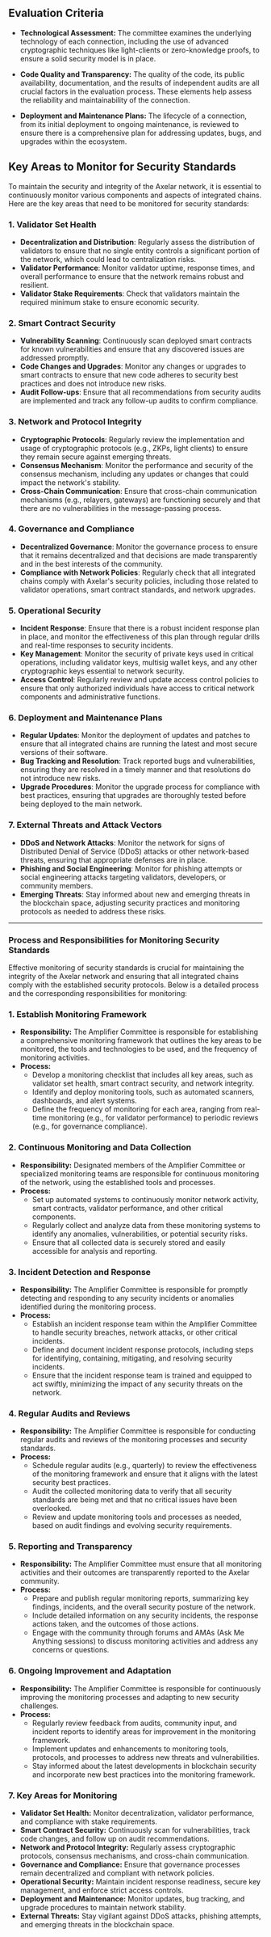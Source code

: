 ## Evaluation Criteria

- **Technological Assessment:** The committee examines the underlying technology of each connection, including the use of advanced cryptographic techniques like light-clients or zero-knowledge proofs, to ensure a solid security model is in place.

- **Code Quality and Transparency:** The quality of the code, its public availability, documentation, and the results of independent audits are all crucial factors in the evaluation process. These elements help assess the reliability and maintainability of the connection.

- **Deployment and Maintenance Plans:** The lifecycle of a connection, from its initial deployment to ongoing maintenance, is reviewed to ensure there is a comprehensive plan for addressing updates, bugs, and upgrades within the ecosystem.

  

## Key Areas to Monitor for Security Standards

To maintain the security and integrity of the Axelar network, it is essential to continuously monitor various components and aspects of integrated chains. Here are the key areas that need to be monitored for security standards:

### 1. **Validator Set Health**

- **Decentralization and Distribution**: Regularly assess the distribution of validators to ensure that no single entity controls a significant portion of the network, which could lead to centralization risks.
- **Validator Performance**: Monitor validator uptime, response times, and overall performance to ensure that the network remains robust and resilient.
- **Validator Stake Requirements**: Check that validators maintain the required minimum stake to ensure economic security.

### 2. **Smart Contract Security**

- **Vulnerability Scanning**: Continuously scan deployed smart contracts for known vulnerabilities and ensure that any discovered issues are addressed promptly.
- **Code Changes and Upgrades**: Monitor any changes or upgrades to smart contracts to ensure that new code adheres to security best practices and does not introduce new risks.
- **Audit Follow-ups**: Ensure that all recommendations from security audits are implemented and track any follow-up audits to confirm compliance.

### 3. **Network and Protocol Integrity**

- **Cryptographic Protocols**: Regularly review the implementation and usage of cryptographic protocols (e.g., ZKPs, light clients) to ensure they remain secure against emerging threats.
- **Consensus Mechanism**: Monitor the performance and security of the consensus mechanism, including any updates or changes that could impact the network's stability.
- **Cross-Chain Communication**: Ensure that cross-chain communication mechanisms (e.g., relayers, gateways) are functioning securely and that there are no vulnerabilities in the message-passing process.

### 4. **Governance and Compliance**

- **Decentralized Governance**: Monitor the governance process to ensure that it remains decentralized and that decisions are made transparently and in the best interests of the community.
- **Compliance with Network Policies**: Regularly check that all integrated chains comply with Axelar's security policies, including those related to validator operations, smart contract standards, and network upgrades.

### 5. **Operational Security**

- **Incident Response**: Ensure that there is a robust incident response plan in place, and monitor the effectiveness of this plan through regular drills and real-time responses to security incidents.
- **Key Management**: Monitor the security of private keys used in critical operations, including validator keys, multisig wallet keys, and any other cryptographic keys essential to network security.
- **Access Control**: Regularly review and update access control policies to ensure that only authorized individuals have access to critical network components and administrative functions.

### 6. **Deployment and Maintenance Plans**

- **Regular Updates**: Monitor the deployment of updates and patches to ensure that all integrated chains are running the latest and most secure versions of their software.
- **Bug Tracking and Resolution**: Track reported bugs and vulnerabilities, ensuring they are resolved in a timely manner and that resolutions do not introduce new risks.
- **Upgrade Procedures**: Monitor the upgrade process for compliance with best practices, ensuring that upgrades are thoroughly tested before being deployed to the main network.

### 7. **External Threats and Attack Vectors**

- **DDoS and Network Attacks**: Monitor the network for signs of Distributed Denial of Service (DDoS) attacks or other network-based threats, ensuring that appropriate defenses are in place.
- **Phishing and Social Engineering**: Monitor for phishing attempts or social engineering attacks targeting validators, developers, or community members.
- **Emerging Threats**: Stay informed about new and emerging threats in the blockchain space, adjusting security practices and monitoring protocols as needed to address these risks.

---

### Process and Responsibilities for Monitoring Security Standards

Effective monitoring of security standards is crucial for maintaining the integrity of the Axelar network and ensuring that all integrated chains comply with the established security protocols. Below is a detailed process and the corresponding responsibilities for monitoring:

### 1. **Establish Monitoring Framework**

- **Responsibility:** The Amplifier Committee is responsible for establishing a comprehensive monitoring framework that outlines the key areas to be monitored, the tools and technologies to be used, and the frequency of monitoring activities.
- **Process:**
    - Develop a monitoring checklist that includes all key areas, such as validator set health, smart contract security, and network integrity.
    - Identify and deploy monitoring tools, such as automated scanners, dashboards, and alert systems.
    - Define the frequency of monitoring for each area, ranging from real-time monitoring (e.g., for validator performance) to periodic reviews (e.g., for governance compliance).

### 2. **Continuous Monitoring and Data Collection**

- **Responsibility:** Designated members of the Amplifier Committee or specialized monitoring teams are responsible for continuous monitoring of the network, using the established tools and processes.
- **Process:**
    - Set up automated systems to continuously monitor network activity, smart contracts, validator performance, and other critical components.
    - Regularly collect and analyze data from these monitoring systems to identify any anomalies, vulnerabilities, or potential security risks.
    - Ensure that all collected data is securely stored and easily accessible for analysis and reporting.

### 3. **Incident Detection and Response**

- **Responsibility:** The Amplifier Committee is responsible for promptly detecting and responding to any security incidents or anomalies identified during the monitoring process.
- **Process:**
    - Establish an incident response team within the Amplifier Committee to handle security breaches, network attacks, or other critical incidents.
    - Define and document incident response protocols, including steps for identifying, containing, mitigating, and resolving security incidents.
    - Ensure that the incident response team is trained and equipped to act swiftly, minimizing the impact of any security threats on the network.

### 4. **Regular Audits and Reviews**

- **Responsibility:** The Amplifier Committee is responsible for conducting regular audits and reviews of the monitoring processes and security standards.
- **Process:**
    - Schedule regular audits (e.g., quarterly) to review the effectiveness of the monitoring framework and ensure that it aligns with the latest security best practices.
    - Audit the collected monitoring data to verify that all security standards are being met and that no critical issues have been overlooked.
    - Review and update monitoring tools and processes as needed, based on audit findings and evolving security requirements.

### 5. **Reporting and Transparency**

- **Responsibility:** The Amplifier Committee must ensure that all monitoring activities and their outcomes are transparently reported to the Axelar community.
- **Process:**
    - Prepare and publish regular monitoring reports, summarizing key findings, incidents, and the overall security posture of the network.
    - Include detailed information on any security incidents, the response actions taken, and the outcomes of those actions.
    - Engage with the community through forums and AMAs (Ask Me Anything sessions) to discuss monitoring activities and address any concerns or questions.

### 6. **Ongoing Improvement and Adaptation**

- **Responsibility:** The Amplifier Committee is responsible for continuously improving the monitoring processes and adapting to new security challenges.
- **Process:**
    - Regularly review feedback from audits, community input, and incident reports to identify areas for improvement in the monitoring framework.
    - Implement updates and enhancements to monitoring tools, protocols, and processes to address new threats and vulnerabilities.
    - Stay informed about the latest developments in blockchain security and incorporate new best practices into the monitoring framework.

### 7. **Key Areas for Monitoring**

- **Validator Set Health:** Monitor decentralization, validator performance, and compliance with stake requirements.
- **Smart Contract Security:** Continuously scan for vulnerabilities, track code changes, and follow up on audit recommendations.
- **Network and Protocol Integrity:** Regularly assess cryptographic protocols, consensus mechanisms, and cross-chain communication.
- **Governance and Compliance:** Ensure that governance processes remain decentralized and compliant with network policies.
- **Operational Security:** Maintain incident response readiness, secure key management, and enforce strict access controls.
- **Deployment and Maintenance:** Monitor updates, bug tracking, and upgrade procedures to maintain network stability.
- **External Threats:** Stay vigilant against DDoS attacks, phishing attempts, and emerging threats in the blockchain space.
